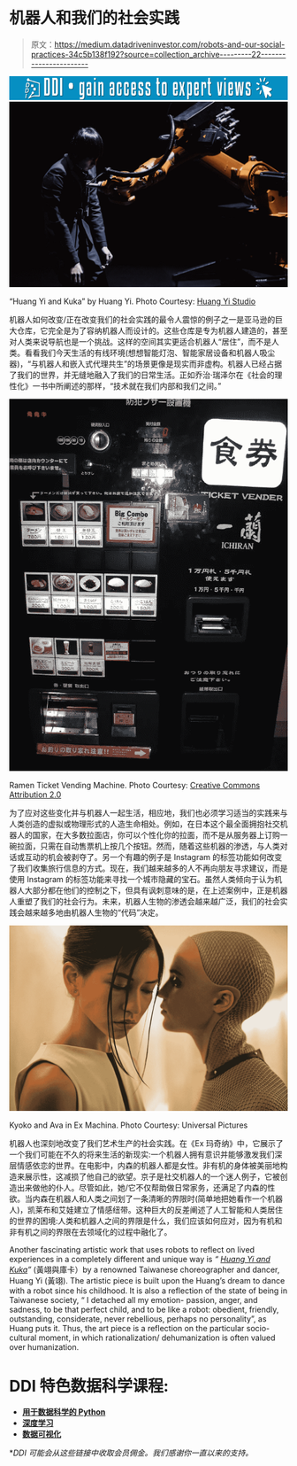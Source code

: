 # 机器人和我们的社会实践

> 原文：<https://medium.datadriveninvestor.com/robots-and-our-social-practices-34c5b138f192?source=collection_archive---------22----------------------->

[![](img/0006070f963758f8322ad58bbbba178d.png)](http://www.track.datadriveninvestor.com/1B9E)![](img/2fa6fb1751a5bae79232dc7a2fd43dd0.png)

“Huang Yi and Kuka” by Huang Yi. Photo Courtesy: [Huang Yi Studio](http://huangyi.tw/works-c/)

机器人如何改变/正在改变我们的社会实践的最令人震惊的例子之一是亚马逊的巨大仓库，它完全是为了容纳机器人而设计的。这些仓库是专为机器人建造的，甚至对人类来说导航也是一个挑战。这样的空间其实更适合机器人“居住”，而不是人类。看看我们今天生活的有线环境(想想智能灯泡、智能家居设备和机器人吸尘器)，“与机器人和嵌入式代理共生”的场景更像是现实而非虚构。机器人已经占据了我们的世界，并无缝地融入了我们的日常生活。正如乔治·瑞泽尔在《社会的理性化》一书中所阐述的那样，“技术就在我们内部和我们之间。”

![](img/b73f83283f0ba9eebe5032d2593649aa.png)

Ramen Ticket Vending Machine. Photo Courtesy: [Creative Commons Attribution 2.0](https://commons.wikimedia.org/wiki/File:Ramen_ticket_vending_machine_by_EverJean_in_Fukuoka.jpg)

为了应对这些变化并与机器人一起生活，相应地，我们也必须学习适当的实践来与人类创造的虚拟或物理形式的人造生命相处。例如，在日本这个最全面拥抱社交机器人的国家，在大多数拉面店，你可以个性化你的拉面，而不是从服务器上订购一碗拉面，只需在自动售票机上按几个按钮。然而，随着这些机器的渗透，与人类对话或互动的机会被剥夺了。另一个有趣的例子是 Instagram 的标签功能如何改变了我们收集旅行信息的方式。现在，我们越来越多的人不再向朋友寻求建议，而是使用 Instagram 的标签功能来寻找一个城市隐藏的宝石。虽然人类倾向于认为机器人大部分都在他们的控制之下，但具有讽刺意味的是，在上述案例中，正是机器人重塑了我们的社会行为。未来，机器人生物的渗透会越来越广泛，我们的社会实践会越来越多地由机器人生物的“代码”决定。

![](img/b2dc7c02b1667922c3d4f6f71614beb4.png)

Kyoko and Ava in Ex Machina. Photo Courtesy: Universal Pictures

机器人也深刻地改变了我们艺术生产的社会实践。在《Ex 玛奇纳》中，它展示了一个我们可能在不久的将来生活的新现实:一个机器人拥有意识并能够激发我们深层情感依恋的世界。在电影中，内森的机器人都是女性。非有机的身体被美丽地构造来展示性，这减损了他自己的欲望。京子是社交机器人的一个迷人例子，它被创造出来做他的仆人。尽管如此，她/它不仅帮助做日常家务，还满足了内森的性欲。当内森在机器人和人类之间划了一条清晰的界限时(简单地把她看作一个机器人)，凯莱布和艾娃建立了情感纽带。这种巨大的反差阐述了人工智能和人类居住的世界的困境:人类和机器人之间的界限是什么，我们应该如何应对，因为有机和非有机之间的界限在去领域化的过程中融化了。

Another fascinating artistic work that uses robots to reflect on lived experiences in a completely different and unique way is *“* [*Huang Yi and Kuka*](https://huangyistudio.com/project/huangyiandkuka/)*”* (黃翊與庫卡）by a renowned Taiwanese choreographer and dancer, Huang Yi (黃翊). The artistic piece is built upon the Huang’s dream to dance with a robot since his childhood. It is also a reflection of the state of being in Taiwanese society, “ I detached all my emotion- passion, anger, and sadness, to be that perfect child, and to be like a robot: obedient, friendly, outstanding, considerate, never rebellious, perhaps no personality”, as Huang puts it. Thus, the art piece is a reflection on the particular socio-cultural moment, in which rationalization/ dehumanization is often valued over humanization.

# DDI 特色数据科学课程:

*   [**用于数据科学的 Python**](http://go.datadriveninvestor.com/intro-python/mb)
*   [**深度学习**](http://go.datadriveninvestor.com/deeplearningpython/mb)
*   [**数据可视化**](http://go.datadriveninvestor.com/datavisualization/mb)

**DDI 可能会从这些链接中收取会员佣金。我们感谢你一直以来的支持。*